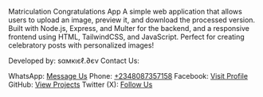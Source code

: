 Matriculation Congratulations App
A simple web application that allows users to upload an image, preview it, and download the processed version. Built with Node.js, Express, and Multer for the backend, and a responsive frontend using HTML, TailwindCSS, and JavaScript. Perfect for creating celebratory posts with personalized images!

Developed by: ѕαмкιєℓ.∂єν
Contact Us:

WhatsApp: <a href="https://wa.me/+2348087357158" target="_blank">Message Us</a>
Phone: <a href="tel:+2348087357158" target="_blank">+2348087357158</a>
Facebook: <a href="https://www.facebook.com/samkiel06" target="_blank">Visit Profile</a>
GitHub: <a href="https://github.com/samkiel488" target="_blank">View Projects</a>
Twitter (X): <a href="https://x.com/samkiel_dev" target="_blank">Follow Us</a>
